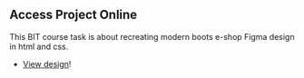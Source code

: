 ## Access Project Online

This BIT course task is about recreating modern boots e-shop Figma design in html and css.

-   [View design](https://gymmed.github.io/BIT-Friday-Challenge-Figma-Boots/)!
